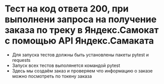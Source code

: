 ﻿# Тест на код ответа 200, при выполнени запроса на получение заказа по треку в Яндекс.Самокат с помощью API Яндекс.Самаката
- Для запуска тестов должны быть установлены пакеты pytest и requests
- Запуск всех тестов выполянется командой pytest
- Здесь мы создаём заказ и проверяем что информацию о заказе можно посмотреть по токену заказа